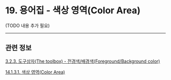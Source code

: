 # 19. 용어집 - 색상 영역(Color Area)

(TODO 내용 추가 필요)

***

## 관련 정보

[3.2.3. 도구상자(The toolbox) - 전경색/배경색(Foreground/Background color)](./03-02-03-the-toolbox.md#03-02-01-s3)

[14.1.3.1. 색상 영역(Color Area)](./14-01-03-01-color_area.md)